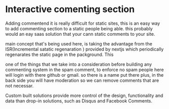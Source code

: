 # Interactive comenting section


Adding commentend it is really difficult for static sites, this is an easy way to add commenting section to a static
people being able.
this probably would an eay saas solution that your cann static comments to your site.


main concept that's being used here, is taking the advantage from the ISR(Incremental satatic regenaration ) provided by nextjs 
which periodically regenarates the static page in the packground. This

one of the things that we take into a consideration before building any commenting system in the spam comment, to enforce no spam  people here will login with there github or gmail. so there is a name put there plus, in the back side you will have moderation 
so we can remove comments that are not necessar.




Custom built solutions provide more control of the design, functionality and data than drop-in solutions, such as Disqus and Facebook Comments.